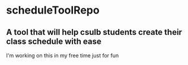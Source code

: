 # scheduleToolRepo

<h2>A tool that will help csulb students create their class schedule with ease</h2>
<p>I'm working on this in my free time just for fun</p>

